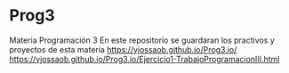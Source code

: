 # Prog3
Materia Programación 3
En este repositorio se guardaran los practivos y proyectos de esta materia
https://vjossaob.github.io/Prog3.io/
https://vjossaob.github.io/Prog3.io/Ejercicio1-TrabajoProgramacionIII.html


